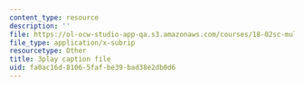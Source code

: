 ```yaml
---
content_type: resource
description: ''
file: https://ol-ocw-studio-app-qa.s3.amazonaws.com/courses/18-02sc-multivariable-calculus-fall-2010/fa0ac16d81065fafbe39bad38e2db0d6_YwZYSTQs-Hk.vtt
file_type: application/x-subrip
resourcetype: Other
title: 3play caption file
uid: fa0ac16d-8106-5faf-be39-bad38e2db0d6
---
```

